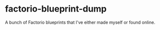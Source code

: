 # factorio-blueprint-dump
A bunch of Factorio blueprints that I've either made myself or found online.
